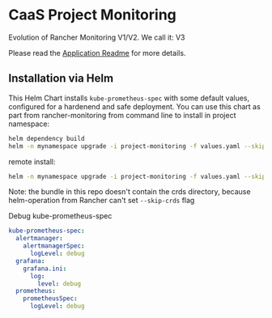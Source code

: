 # CaaS Project Monitoring

Evolution of Rancher Monitoring V1/V2. We call it: V3

Please read the [Application Readme](app-readme.md) for more details.

## Installation via Helm

This Helm Chart installs `kube-prometheus-spec` with some default values, configured for a hardenend and safe deployment.
You can use this chart as part from rancher-monitoring from command line to install in project namespace:

```bash
helm dependency build
helm -n mynamespace upgrade -i project-monitoring -f values.yaml --skip-crds .
```

remote install:

```bash
helm -n mynamespace upgrade -i project-monitoring -f values.yaml --skip-crds --repo oci://mtr.devops.telekom.de/caas/charts/caas-project-monitoring --version 0.0.19
```

Note: the bundle in this repo doesn't contain the crds directory, because helm-operation from Rancher can't set `--skip-crds` flag

Debug kube-prometheus-spec

```yaml
kube-prometheus-spec:
  alertmanager:
    alertmanagerSpec:
      logLevel: debug
  grafana:
    grafana.ini:
      log:
        level: debug
  prometheus:
    prometheusSpec:
      logLevel: debug
```
